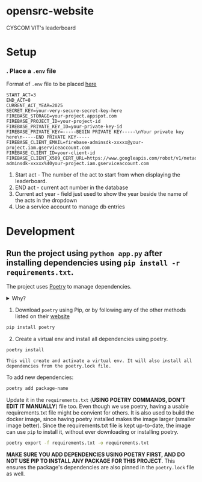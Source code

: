 # opensrc-website

CYSCOM VIT's leaderboard 

# Setup

### . Place a `.env` file

Format of `.env` file to be placed [here](./.env)

```env
START_ACT=3
END_ACT=8
CURRENT_ACT_YEAR=2025
SECRET_KEY=your-very-secure-secret-key-here
FIREBASE_STORAGE=your-project.appspot.com
FIREBASE_PROJECT_ID=your-project-id
FIREBASE_PRIVATE_KEY_ID=your-private-key-id
FIREBASE_PRIVATE_KEY=-----BEGIN PRIVATE KEY-----\nYour private key here\n-----END PRIVATE KEY-----
FIREBASE_CLIENT_EMAIL=firebase-adminsdk-xxxxx@your-project.iam.gserviceaccount.com
FIREBASE_CLIENT_ID=your-client-id
FIREBASE_CLIENT_X509_CERT_URL=https://www.googleapis.com/robot/v1/metadata/x509/firebase-adminsdk-xxxxx%40your-project.iam.gserviceaccount.com
```

1. Start act - The number of the act to start from when displaying the leaderboard.
2. END act - current act number in the database
3. Current act year - field just used to show the year beside the name of the acts in the dropdown
4. Use a service account to manage db entries


# Development

## Run the project using `python app.py` after installing dependencies using `pip install -r requirements.txt`.

The project uses [Poetry](https://python-poetry.org/) to manage dependencies.

<details>
<summary>Why?</summary>
<br>
Poetry helps manage virtual environments easily.

It also pins versions of both dependencies and their dependencies recursively, unlike Pip. This means every package has an exact version and hash to check and download against.

With dependencies like `discord.py`, it became an issue since it's dependencies were not pinned and pip was installing the latest version, leading to many issues.
<br>

</details>

1.  Download `poetry` using Pip, or by following any of the other methods listed on their [website](https://python-poetry.org/docs/#installation)

```sh
pip install poetry
```

2. Create a virtual env and install all dependencies using poetry.

```sh
poetry install
```

    This will create and activate a virtual env. It will also install all dependencies from the poetry.lock file.

To add new dependencies:

```sh
poetry add package-name
```

Update it in the `requirements.txt` (**USING POETRY COMMANDS, DON'T EDIT IT MANUALLY**) file too. Even though we use poetry, having a usable requirements.txt file might be convient for others. It is also used to build the docker image, since having poetry installed makes the image larger (smaller image better). Since the requirements.txt file is kept up-to-date, the image can use `pip` to install it, without ever downloading or installing poetry.

```sh
poetry export -f requirements.txt -o requirements.txt
```

**MAKE SURE YOU ADD DEPENDENCIES USING POETRY FIRST, AND DO NOT USE PIP TO INSTALL ANY PACKAGE FOR THIS PROJECT**. This ensures the package's dependencies are also pinned in the `poetry.lock` file as well.
